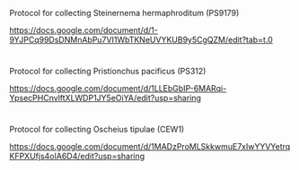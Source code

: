 Protocol for collecting Steinernema hermaphroditum (PS9179)

https://docs.google.com/document/d/1-9YJPCq99DsDNMnAbPu7VI1WbTKNeUVYKUB9y5CgQZM/edit?tab=t.0

#

Protocol for collecting Pristionchus pacificus (PS312)

https://docs.google.com/document/d/1LLEbGbIP-6MARqi-YpsecPHCnvlftXLWDP1JY5eOiYA/edit?usp=sharing

#

Protocol for collecting Oscheius tipulae (CEW1)

https://docs.google.com/document/d/1MADzProMLSkkwmuE7xIwYYVYetrqKFPXUfjs4oIA6D4/edit?usp=sharing
